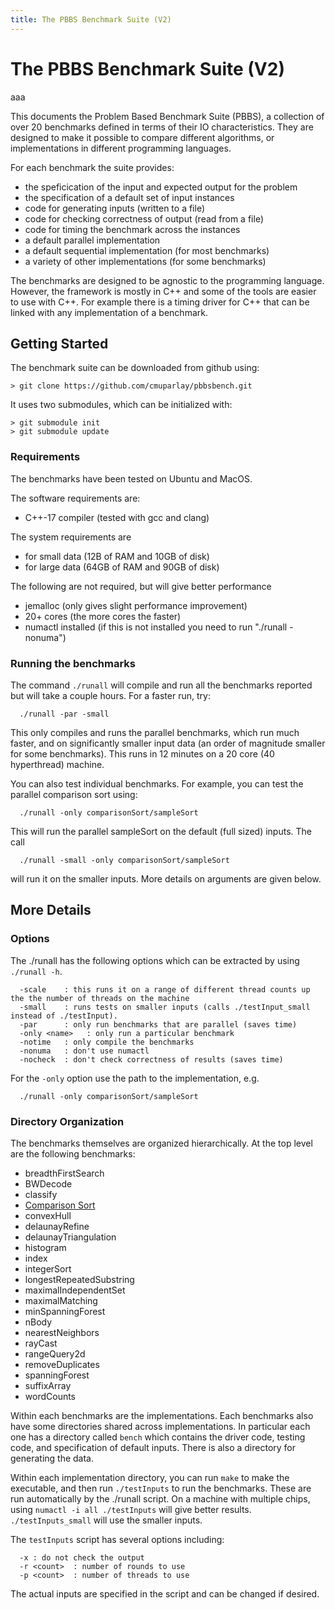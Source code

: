```yaml
---
title: The PBBS Benchmark Suite (V2)
---
```


#  The PBBS Benchmark Suite (V2)

aaa

This documents the Problem Based Benchmark Suite (PBBS), a collection
of over 20 benchmarks defined in terms of their IO characteristics.
They are designed to make it possible to compare different algorithms,
or implementations in different programming languages.

For each benchmark the suite provides:

- the speficication of the input and expected output for the problem
- the specification of a default set of input instances 
- code for generating inputs (written to a file)
- code for checking correctness of output (read from a file)
- code for timing the benchmark across the instances
- a default parallel implementation
- a default sequential implementation (for most benchmarks)
- a variety of other implementations (for some benchmarks)

The benchmarks are designed to be agnostic to the programming
language.  However, the framework is mostly in C++ and some of the
tools are easier to use with C++.  For example there is a timing
driver for C++ that can be linked with any implementation of a
benchmark.

## Getting Started

The benchmark suite can be downloaded from github using:

```
> git clone https://github.com/cmuparlay/pbbsbench.git
```

It uses two submodules, which can be initialized with:

```
> git submodule init
> git submodule update
```

### Requirements

The benchmarks have been tested on Ubuntu and MacOS.

The software requirements are:

- C++-17 compiler (tested with gcc and clang)

The system requirements are

- for small data (12B of RAM and 10GB of disk)
- for large data (64GB of RAM and 90GB of disk)

The following are not required, but will give better performance

- jemalloc  (only gives slight performance improvement)
- 20+ cores (the more cores the faster)
- numactl installed (if this is not installed you need to run "./runall -nonuma")

### Running the benchmarks

The command `./runall` will compile and run all the benchmarks
reported but will take a couple hours.  For a faster run, try:

```
  ./runall -par -small
```
  
This only compiles and runs the parallel benchmarks, which run much faster, and on
significantly smaller input data (an order of magnitude smaller for some benchmarks).
This runs in 12 minutes on a 20 core (40 hyperthread) machine.

You can also test individual benchmarks.   For example, you can test the
parallel comparison sort using:

```
  ./runall -only comparisonSort/sampleSort
 ```
  
This will run the parallel sampleSort on the default (full sized) inputs.
The call

```
  ./runall -small -only comparisonSort/sampleSort
```
  
will run it on the smaller inputs.  More details on arguments are
given below.

## More Details


### Options

The ./runall has the following options which can be extracted by using
`./runall -h`.

```
  -scale    : this runs it on a range of different thread counts up the the number of threads on the machine
  -small    : runs tests on smaller inputs (calls ./testInput_small instead of ./testInput).
  -par      : only run benchmarks that are parallel (saves time)
  -only <name>   : only run a particular benchmark
  -notime   : only compile the benchmarks
  -nonuma   : don't use numactl
  -nocheck  : don't check correctness of results (saves time)
```
  
For the `-only` option use the path to the implementation, e.g.

```
  ./runall -only comparisonSort/sampleSort
```

### Directory Organization

The benchmarks themselves are organized hierarchically.  At the top
level are the following benchmarks:

- breadthFirstSearch
- BWDecode
- classify
- [Comparison Sort](https://cmuparlay.github.io/pbbsbench/benchmarks/comparisonSort.html)
- convexHull
- delaunayRefine
- delaunayTriangulation
- histogram
- index
- integerSort
- longestRepeatedSubstring
- maximalIndependentSet
- maximalMatching
- minSpanningForest
- nBody
- nearestNeighbors
- rayCast
- rangeQuery2d
- removeDuplicates	
- spanningForest
- suffixArray
- wordCounts

Within each benchmarks are the implementations.   Each benchmarks also
have some directories shared across implementations.  In particular
each one has a directory called `bench` which contains the driver
code, testing code, and specification of default inputs.  There is
also a directory for generating the data.

Within each implementation directory, you can run `make` to make the
executable, and then run `./testInputs` to run the benchmarks.  These
are run automatically by the ./runall script.  On a machine with
multiple chips, using `numactl -i all ./testInputs` will give better
results.  `./testInputs_small` will use the smaller inputs.

The `testInputs` script has several options including:

```
  -x : do not check the output
  -r <count>  : number of rounds to use
  -p <count>  : number of threads to use
  ```
  
The actual inputs are specified in the script and can be changed if desired.



